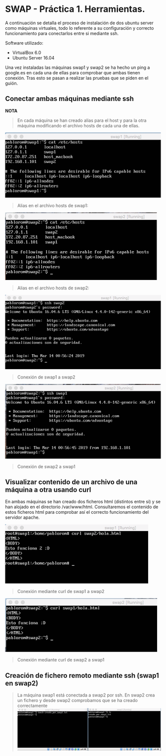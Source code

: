 # SWAP - Práctica 1. Herramientas.

A continuación se detalla el proceso de instalación de dos ubuntu server como máquinas virtuales, todo lo referente a su configuración y correcto funcionamiento para conectarlos entre si mediante ssh.

Software utilizado:
  - VirtualBox 6.0
  - Ubuntu Server 16.04

Una vez instaladas las máquinas swap1 y swap2 se ha hecho un ping a google.es en cada una de ellas para comprobar que ambas tienen conexión. Tras esto se pasan a realizar las pruebas que se piden en el guión.

## Conectar ambas máquinas mediante ssh

**NOTA**
> En cada máquina se han creado alias para el host y para la otra máquina modificando el archivo hosts de cada una de ellas.

![alias_en_swap1](img/alias_en_swap1.png)
> Alias en el archivo hosts de swap1:

![alias_en_swap2](img/alias_en_swap2.png)
> Alias en el archivo hosts de swap2:

![swap1_swap2](img/swap1_swap2.png)
> Conexión de swap1 a swap2

![swap2_swap1](img/swap2_swap1.png)
>Conexión de swap2 a swap1


## Visualizar contenido de un archivo de una máquina a otra usando curl

En ambas máquinas se han creado dos ficheros html (distintos entre si) y se han alojado en el directorio /var/www/html. Consultaremos el contenido de estos ficheros html para comprobar así el correcto funcionamiento del servidor apache.

![curl_swap1_swap2](img/curl_swap1_swap2.png)
> Conexión mediante curl de swap1 a swap2

![curl_swap2_swap1](img/curl_swap2_swap1.png)
> Conexión mediante curl de swap2 a swap1

## Creación de fichero remoto mediante ssh (swap1 en swap2)
> La máquina swap1 está conectada a swap2 por ssh. En swap2 crea un fichero y desde swap2 comprobamos que se ha creado correctamente
![crear_archivo_ssh](img/crear_archivo_ssh.png)
